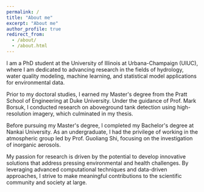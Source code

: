 ```yaml
---
permalink: /
title: "About me"
excerpt: "About me"
author_profile: true
redirect_from: 
  - /about/
  - /about.html
---
```


I am a PhD student at the University of Illinois at Urbana-Champaign (UIUC), where I am dedicated to advancing research in the fields of hydrology, water quality modeling, machine learning, and statistical model applications for environmental data.

Prior to my doctoral studies, I earned my Master's degree from the Pratt School of Engineering at Duke University. Under the guidance of Prof. Mark Borsuk, I conducted research on aboveground tank detection using high-resolution imagery, which culminated in my thesis.

Before pursuing my Master's degree, I completed my Bachelor's degree at Nankai University. As an undergraduate, I had the privilege of working in the atmospheric group led by Prof. Guoliang Shi, focusing on the investigation of inorganic aerosols.

My passion for research is driven by the potential to develop innovative solutions that address pressing environmental and health challenges. By leveraging advanced computational techniques and data-driven approaches, I strive to make meaningful contributions to the scientific community and society at large. 

<script type='text/javascript' id='clustrmaps' src='//cdn.clustrmaps.com/map_v2.js?cl=ffffff&w=200&t=n&d=RjW0GkMBQkg9kO1GoIg4QcRy4ohJUskpuL6ePY2OalM&co=2d78ad&cmo=3acc3a&cmn=ff5353&ct=ffffff'></script>

